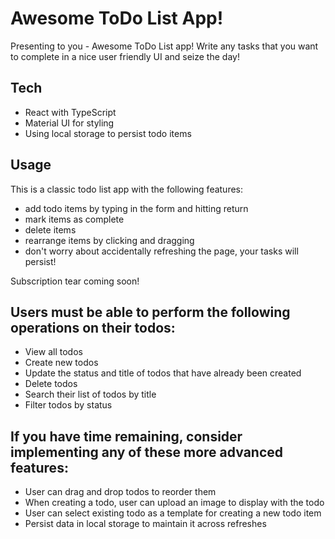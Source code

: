 # Awesome ToDo List App!
Presenting to you - Awesome ToDo List app! Write any tasks that you want to complete in a nice user friendly UI and seize the day!

## Tech
* React with TypeScript
* Material UI for styling
* Using local storage to persist todo items

## Usage
This is a classic todo list app with the following features:
* add todo items by typing in the form and hitting return
* mark items as complete
* delete items
* rearrange items by clicking and dragging
* don't worry about accidentally refreshing the page, your tasks will persist!

Subscription tear coming soon!



## Users must be able to perform the following operations on their todos:
* View all todos
* Create new todos
* Update the status and title of todos that have already been created
* Delete todos
* Search their list of todos by title
* Filter todos by status
## If you have time remaining, consider implementing any of these more advanced features:
* User can drag and drop todos to reorder them
* When creating a todo, user can upload an image to display with the todo
* User can select existing todo as a template for creating a new todo item
* Persist data in local storage to maintain it across refreshes
